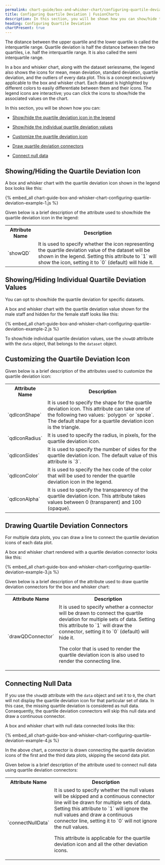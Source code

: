 ```yaml
---
permalink: chart-guide/box-and-whisker-chart/configuring-quartile-deviation.html
title: Configuring Quartile Deviation | FusionCharts
description: In this section, you will be shown how you can show/hide the quartile deviation icon in the legend and connect null data
heading: Configuring Quartile Deviation
chartPresent: true
---
```


The distance between the upper quartile and the lower quartile is called the interquartile range. Quartile deviation is half the distance between the two quartiles, i.e. half the interquartile range. It is also called the semi interquartile range.

In a box and whisker chart, along with the dataset seriesname, the legend also shows the icons for mean, mean deviation, standard deviation, quartile deviation, and the outliers of every data plot. This is a concept exclusively applicable to the box and whisker chart. Each dataset is highlighted by different colors to easily differentiate between them and their icons. The legend icons are interactive; you can click the icons to show/hide the associated values on the chart.

In this section, you will be shown how you can:

* <a href="{{ site.baseurl }}chart-guide/box-and-whisker-chart/configuring-quartile-deviation.html#showinghiding-the-quartile-deviation-icon">Show/hide the quartile deviation icon in the legend</a>

* <a href="{{ site.baseurl }}chart-guide/box-and-whisker-chart/configuring-quartile-deviation.html#showinghiding-individual-quartile-deviation-values">Show/hide the individual quartile deviation values</a>

* <a href="{{ site.baseurl }}chart-guide/box-and-whisker-chart/configuring-quartile-deviation.html#customizing-the-quartile-deviation-icon">Customize the quartile deviation icon</a>

* <a href="{{ site.baseurl }}chart-guide/box-and-whisker-chart/configuring-quartile-deviation.html#drawing-quartile-deviation-connectors">Draw quartile deviation connectors</a>

* <a href="{{ site.baseurl }}chart-guide/box-and-whisker-chart/configuring-quartile-deviation.html#connecting-null-data">Connect null data</a>

## Showing/Hiding the Quartile Deviation Icon

A box and whisker chart with the quartile deviation icon shown in the legend box looks like this:

{% embed_all chart-guide-box-and-whisker-chart-configuring-quartile-deviation-example-1.js %}

Given below is a brief description of the attribute used to show/hide the quartile deviation icon in the legend:

<table>
  <tr>
    <th>Attribute Name</th>
    <th>Description</th>
  </tr>
  <tr>
    <td>`showQD`</td>
    <td>It is used to specify whether the icon representing the quartile deviation value of the dataset will be shown in the legend. Setting this attribute to `1` will show the icon, setting it to `0` (default) will hide it.</td>
  </tr>
</table>


## Showing/Hiding Individual Quartile Deviation Values

You can opt to show/hide the quartile deviation for specific datasets.

A box and whisker chart with the quartile deviation value shown for the male staff and hidden for the female staff looks like this:

{% embed_all chart-guide-box-and-whisker-chart-configuring-quartile-deviation-example-2.js %}

To show/hide individual quartile deviation values, use the `showQD` attribute with the `data` object, that belongs to the `dataset` object.


## Customizing the Quartile Deviation Icon

Given below is a brief description of the attributes used to customize the quartile deviation icon:

<table>
  <tr>
    <th>Attribute Name</th>
    <th>Description</th>
  </tr>
  <tr>
    <td>`qdIconShape`</td>
    <td>It is used to specify the shape for the quartile deviation icon. This attribute can take one of the following two values: `polygon` or `spoke`. The default shape for a quartile deviation icon is the triangle.</td>
  </tr>
  <tr>
    <td>`qdIconRadius`</td>
    <td>It is used to specify the radius, in pixels, for the quartile deviation icon.</td>
  </tr>
  <tr>
    <td>`qdIconSides`</td>
    <td>It is used to specify the number of sides for the quartile deviation icon. The default value of this attribute is `3`.</td>
  </tr>
  <tr>
    <td>`qdIconColor`</td>
    <td>It is used to specify the hex code of the color that will be used to render the quartile deviation icon in the legend.</td>
  </tr>
  <tr>
    <td>`qdIconAlpha`</td>
    <td>It is used to specify the transparency of the quartile deviation icon. This attribute takes values between 0 (transparent) and 100 (opaque).</td>
  </tr>
</table>


## Drawing Quartile Deviation Connectors

For multiple data plots, you can draw a line to connect the quartile deviation icons of each data plot.

A box and whisker chart rendered with a quartile deviation connector looks like this:

{% embed_all chart-guide-box-and-whisker-chart-configuring-quartile-deviation-example-3.js %}

Given below is a brief description of the attribute used to draw quartile deviation connectors for the box and whisker chart:

<table>
  <tr>
    <th>Attribute Name</th>
    <th>Description</th>
  </tr>
  <tr>
    <td>`drawQDConnector`</td>
    <td>It is used to specify whether a connector will be drawn to connect the quartile deviation for multiple sets of data. Setting this attribute to `1` will draw the connector, setting it to `0` (default) will hide it.

The color that is used to render the quartile deviation icon is also used to render the connecting line.</td>
  </tr>
</table>


## Connecting Null Data

If you use the `showQD` attribute with the `data` object and set it to `0`, the chart will not display the quartile deviation icon for that particular set of data. In this case, the missing quartile deviation is considered as null data. Consequently, the quartile deviation connectors will skip this null data and draw a continuous connector.

A box and whisker chart with null data connected looks like this:

{% embed_all chart-guide-box-and-whisker-chart-configuring-quartile-deviation-example-4.js %}

In the above chart, a connector is drawn connecting the quartile deviation icons of the first and the third data plots, skipping the second data plot.

Given below is a brief description of the attribute used to connect null data using quartile deviation connectors:

<table>
  <tr>
    <th>Attribute Name</th>
    <th>Description</th>
  </tr>
  <tr>
    <td>`connectNullData`</td>
    <td>It is used to specify whether the null values will be skipped and a continuous connector line will be drawn for multiple sets of data. Setting this attribute to `1` will ignore the null values and draw a continuous connector line, setting it to `0` will not ignore the null values.

This attribute is applicable for the quartile deviation icon and all the other deviation icons.</td>
  </tr>
</table>